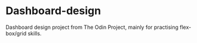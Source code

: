 # Dashboard-design
Dashboard design project from The Odin Project, mainly for practising flex-box/grid skills. 
